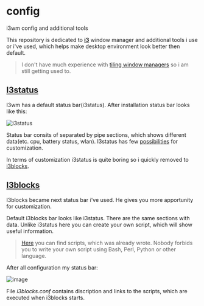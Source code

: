 # config
i3wm config and additional tools

This repository is dedicated to <a href="https://i3wm.org/"><b>i3</b></a> window manager and additional tools i use or i've used, which helps make desktop environment look better then default.


> I don't have much experience with [tiling window managers](https://en.wikipedia.org/wiki/Tiling_window_manager) so i am still getting used to.
 
## [I3status](https://i3wm.org/docs/i3status.html)

I3wm has a default status bar(i3status). After installation status bar looks like this:


![i3status](https://external-content.duckduckgo.com/iu/?u=https%3A%2F%2Ftau.gr%2Fimg%2F2020-02-23%2Fi3status1.png&f=1&nofb=1&ipt=75bae021250047f974490caaa8ffaba9418e9c2fd9eaa121d9f72f4e892c8178&ipo=images)


Status bar consits of separated by pipe sections, which shows different data(etc. cpu, battery status, wlan).
I3status has few [possibilities](https://i3wm.org/docs/i3status.html) for customization. 

In terms of customization i3status is quite boring so i quickly removed to [i3blocks](https://github.com/vivien/i3blocks).

## [I3blocks](https://github.com/vivien/i3blocks)

I3blocks became next status bar i've used. He gives you more apportunity for customization.

Default i3blocks bar looks like i3status. There are the same sections with data. Unlike i3status here you can create your own script, which will show useful information.

>[Here](https://github.com/vivien/i3blocks-contrib) you can find scripts, which was already wrote. Nobody forbids you to write your own script using Bash, Perl, Python or other language.


After all configuration my status bar:

![image](http://www.nalijm.org/i3blocks.jpg)

File *i3blocks.conf* contains discription and links to the scripts, which are executed when i3blocks starts.
